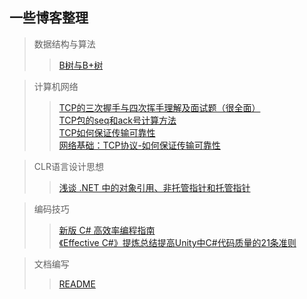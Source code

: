  一些博客整理
---
>数据结构与算法
>>[B树与B+树](https://www.cnblogs.com/vincently/p/4526560.html "悬停显示")

>计算机网络
>>[TCP的三次握手与四次挥手理解及面试题（很全面）](https://blog.csdn.net/qq_38950316/article/details/81087809 "悬停显示")  
>>[TCP包的seq和ack号计算方法](https://blog.csdn.net/huaishu/article/details/93739446 "悬停显示")  
>>[TCP如何保证传输可靠性](https://blog.csdn.net/cbjcry/article/details/84925028 "悬停显示")  
>>[网络基础：TCP协议-如何保证传输可靠性](https://blog.csdn.net/liuchenxia8/article/details/80428157 "悬停显示")  

>CLR语言设计思想
>>[浅谈 .NET 中的对象引用、非托管指针和托管指针](https://www.cnblogs.com/blurhkh/p/10357576.html "悬停显示")

>编码技巧
>>[新版 C# 高效率编程指南](https://www.cnblogs.com/hez2010/p/13724904.html "悬停显示")  
>>[《Effective C#》提炼总结提高Unity中C#代码质量的21条准则](https://github.com/XINCGer/Unity3DTraining/tree/master/Effective%20C%23/%E3%80%8AEffective%20C%23%E3%80%8B%E6%8F%90%E7%82%BC%E6%80%BB%E7%BB%93%E6%8F%90%E9%AB%98Unity%E4%B8%ADC%23%E4%BB%A3%E7%A0%81%E8%B4%A8%E9%87%8F%E7%9A%8421%E6%9D%A1%E5%87%86%E5%88%99 "悬停显示")

>文档编写
>>[README](https://github.com/OrangecatQAQ/README "悬停显示")

